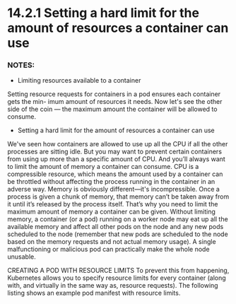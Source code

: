 # 14.2.1 Setting a hard limit for the amount of resources a container can use

### NOTES:

* Limiting resources available to a container

Setting resource requests for containers in a pod ensures each container gets the min- imum amount of resources it needs. Now let's see the other side of the coin — the maximum amount the container will be allowed to consume.

* Setting a hard limit for the amount of resources a container can use

We've seen how containers are allowed to use up all the CPU if all the other processes are sitting idle. But you may want to prevent certain containers from using up more than a specific amount of CPU. And you’ll always want to limit the amount of memory a container can consume.
CPU is a compressible resource, which means the amount used by a container can be throttled without affecting the process running in the container in an adverse way. Memory is obviously different—it's incompressible. Once a process is given a chunk of memory, that memory can’t be taken away from it until it’s released by the process itself. That’s why you need to limit the maximum amount of memory a container can be given.
Without limiting memory, a container (or a pod) running on a worker node may eat up all the available memory and affect all other pods on the node and any new pods scheduled to the node (remember that new pods are scheduled to the node based on the memory requests and not actual memory usage). A single malfunctioning or malicious pod can practically make the whole node unusable.

CREATING A POD WITH RESOURCE LIMITS
To prevent this from happening, Kubernetes allows you to specify resource limits for every container (along with, and virtually in the same way as, resource requests). The following listing shows an example pod manifest with resource limits.

